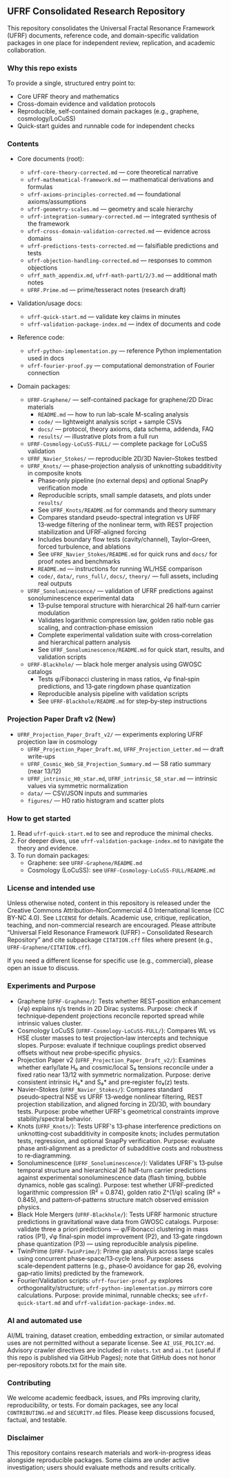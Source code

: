 ## UFRF Consolidated Research Repository

This repository consolidates the Universal Fractal Resonance Framework (UFRF) documents, reference code, and domain-specific validation packages in one place for independent review, replication, and academic collaboration.

### Why this repo exists
To provide a single, structured entry point to:
- Core UFRF theory and mathematics
- Cross-domain evidence and validation protocols
- Reproducible, self-contained domain packages (e.g., graphene, cosmology/LoCuSS)
- Quick-start guides and runnable code for independent checks

### Contents

- Core documents (root):
  - `ufrf-core-theory-corrected.md` — core theoretical narrative
  - `ufrf-mathematical-framework.md` — mathematical derivations and formulas
  - `ufrf-axioms-principles-corrected.md` — foundational axioms/assumptions
  - `ufrf-geometry-scales.md` — geometry and scale hierarchy
  - `ufrf-integration-summary-corrected.md` — integrated synthesis of the framework
  - `ufrf-cross-domain-validation-corrected.md` — evidence across domains
  - `ufrf-predictions-tests-corrected.md` — falsifiable predictions and tests
  - `ufrf-objection-handling-corrected.md` — responses to common objections
  - `ufrf_math_appendix.md`, `ufrf-math-part1/2/3.md` — additional math notes
  - `UFRF.Prime.md` — prime/tesseract notes (research draft)

- Validation/usage docs:
  - `ufrf-quick-start.md` — validate key claims in minutes
  - `ufrf-validation-package-index.md` — index of documents and code

- Reference code:
  - `ufrf-python-implementation.py` — reference Python implementation used in docs
  - `ufrf-fourier-proof.py` — computational demonstration of Fourier connection

- Domain packages:
  - `UFRF-Graphene/` — self-contained package for graphene/2D Dirac materials
    - `README.md` — how to run lab-scale M-scaling analysis
    - `code/` — lightweight analysis script + sample CSVs
    - `docs/` — protocol, theory axioms, data schema, addenda, FAQ
    - `results/` — illustrative plots from a full run
  - `UFRF-Cosmology-LoCuSS-FULL/` — complete package for LoCuSS validation
  - `UFRF_Navier_Stokes/` — reproducible 2D/3D Navier–Stokes testbed
  - `UFRF_Knots/` — phase‑projection analysis of unknotting subadditivity in composite knots
    - Phase‑only pipeline (no external deps) and optional SnapPy verification mode
    - Reproducible scripts, small sample datasets, and plots under `results/`
    - See `UFRF_Knots/README.md` for commands and theory summary
    - Compares standard pseudo-spectral integration vs UFRF 13‑wedge filtering of the nonlinear term, with REST projection stabilization and UFRF‑aligned forcing
    - Includes boundary flow tests (cavity/channel), Taylor–Green, forced turbulence, and ablations
    - See `UFRF_Navier_Stokes/README.md` for quick runs and `docs/` for proof notes and benchmarks
    - `README.md` — instructions for running WL/HSE comparison
    - `code/`, `data/`, `runs_full/`, `docs/`, `theory/` — full assets, including real outputs
  - `UFRF_Sonoluminescence/` — validation of UFRF predictions against sonoluminescence experimental data
    - 13‑pulse temporal structure with hierarchical 26 half‑turn carrier modulation
    - Validates logarithmic compression law, golden ratio noble gas scaling, and contraction‑phase emission
    - Complete experimental validation suite with cross‑correlation and hierarchical pattern analysis
    - See `UFRF_Sonoluminescence/README.md` for quick start, results, and validation scripts
  - `UFRF-Blackhole/` — black hole merger analysis using GWOSC catalogs
    - Tests φ/Fibonacci clustering in mass ratios, √φ final‑spin predictions, and 13‑gate ringdown phase quantization
    - Reproducible analysis pipeline with validation scripts
    - See `UFRF-Blackhole/README.md` for step‑by‑step instructions

### Projection Paper Draft v2 (New)

- `UFRF_Projection_Paper_Draft_v2/` — experiments exploring UFRF projection law in cosmology
  - `UFRF_Projection_Paper_Draft.md`, `UFRF_Projection_Letter.md` — draft write-ups
  - `UFRF_Cosmic_Web_S8_Projection_Summary.md` — S8 ratio summary (near 13/12)
  - `UFRF_intrinsic_H0_star.md`, `UFRF_intrinsic_S8_star.md` — intrinsic values via symmetric normalization
  - `data/` — CSV/JSON inputs and summaries
  - `figures/` — H0 ratio histogram and scatter plots

### How to get started

1) Read `ufrf-quick-start.md` to see and reproduce the minimal checks.
2) For deeper dives, use `ufrf-validation-package-index.md` to navigate the theory and evidence.
3) To run domain packages:
   - Graphene: see `UFRF-Graphene/README.md`
   - Cosmology (LoCuSS): see `UFRF-Cosmology-LoCuSS-FULL/README.md`

### License and intended use

Unless otherwise noted, content in this repository is released under the Creative Commons Attribution–NonCommercial 4.0 International license (CC BY-NC 4.0). See `LICENSE` for details. Academic use, critique, replication, teaching, and non-commercial research are encouraged. Please attribute “Universal Field Resonance Framework (UFRF) – Consolidated Research Repository” and cite subpackage `CITATION.cff` files where present (e.g., `UFRF-Graphene/CITATION.cff`).

If you need a different license for specific use (e.g., commercial), please open an issue to discuss.

### Experiments and Purpose

- Graphene (`UFRF-Graphene/`): Tests whether REST‑position enhancement (√φ) explains η/s trends in 2D Dirac systems. Purpose: check if technique‑dependent projections reconcile reported spread while intrinsic values cluster.
- Cosmology LoCuSS (`UFRF-Cosmology-LoCuSS-FULL/`): Compares WL vs HSE cluster masses to test projection‑law intercepts and technique slopes. Purpose: evaluate if technique couplings predict observed offsets without new probe‑specific physics.
- Projection Paper v2 (`UFRF_Projection_Paper_Draft_v2/`): Examines whether early/late H₀ and cosmic/local S₈ tensions reconcile under a fixed ratio near 13/12 with symmetric normalization. Purpose: derive consistent intrinsic H₀* and S₈* and pre‑register fσ₈(z) tests.
- Navier–Stokes (`UFRF_Navier_Stokes/`): Compares standard pseudo‑spectral NSE vs UFRF 13‑wedge nonlinear filtering, REST projection stabilization, and aligned forcing in 2D/3D, with boundary tests. Purpose: probe whether UFRF's geometrical constraints improve stability/spectral behavior.
- Knots (`UFRF_Knots/`): Tests UFRF's 13‑phase interference predictions on unknotting‑cost subadditivity in composite knots; includes permutation tests, regression, and optional SnapPy verification. Purpose: evaluate phase anti‑alignment as a predictor of subadditive costs and robustness to re‑diagramming.
- Sonoluminescence (`UFRF_Sonoluminescence/`): Validates UFRF's 13‑pulse temporal structure and hierarchical 26 half‑turn carrier predictions against experimental sonoluminescence data (flash timing, bubble dynamics, noble gas scaling). Purpose: test whether UFRF‑predicted logarithmic compression (R² = 0.874), golden ratio Z^(1/φ) scaling (R² = 0.845), and pattern‑of‑patterns structure match observed emission physics.
- Black Hole Mergers (`UFRF-Blackhole/`): Tests UFRF harmonic structure predictions in gravitational wave data from GWOSC catalogs. Purpose: validate three a priori predictions — φ/Fibonacci clustering in mass ratios (P1), √φ final‑spin model improvement (P2), and 13‑gate ringdown phase quantization (P3) — using reproducible analysis pipeline.
- TwinPrime (`UFRF-TwinPrime/`): Prime gap analysis across large scales using concurrent phase‑space/13‑cycle lens. Purpose: assess scale‑dependent patterns (e.g., phase‑0 avoidance for gap 26, evolving gap‑ratio limits) predicted by the framework.
- Fourier/Validation scripts: `ufrf-fourier-proof.py` explores orthogonality/structure; `ufrf-python-implementation.py` mirrors core calculations. Purpose: provide minimal, runnable checks; see `ufrf-quick-start.md` and `ufrf-validation-package-index.md`.

### AI and automated use

AI/ML training, dataset creation, embedding extraction, or similar automated uses are not permitted without a separate license. See `AI_USE_POLICY.md`. Advisory crawler directives are included in `robots.txt` and `ai.txt` (useful if this repo is published via GitHub Pages); note that GitHub does not honor per-repository robots.txt for the main site.

### Contributing

We welcome academic feedback, issues, and PRs improving clarity, reproducibility, or tests. For domain packages, see any local `CONTRIBUTING.md` and `SECURITY.md` files. Please keep discussions focused, factual, and testable.

### Disclaimer

This repository contains research materials and work-in-progress ideas alongside reproducible packages. Some claims are under active investigation; users should evaluate methods and results critically.

